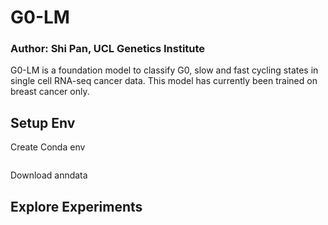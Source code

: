 # G0-LM

### Author: Shi Pan, UCL Genetics Institute

G0-LM is a foundation model to classify G0, slow and fast cycling states in single cell RNA-seq cancer data. This model has currently been trained on breast cancer only.

## Setup Env
Create Conda env
```bash

```
Download anndata

## Explore Experiments
